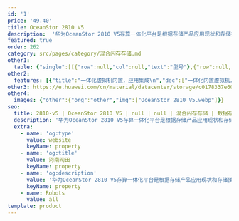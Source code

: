 ```yaml
---
id: '1'
price: '49.40'
title: OceanStor 2810 V5
description:  '华为OceanStor 2810 V5存算一体化平台是根据存储产品应用现状和存储技术未来发展趋势，推出的新一代专用高性能融合存储设备。存储控制器在继承华为OceanStor 企业存储特性的同时提供开放融合数据平台，充分发挥控制器的富余计算能力。用户可将原先部署在物理服务器上的应用迁移到存储控制器内，并提供一体化集成虚拟机、应用隔离、资源控制、高可靠高可用等关键特性。易于快速集成ISV业务平台，显著降低用户TCO。'
featured: true
order: 262
category: src/pages/category/混合闪存存储.md
other1: 
  table: {"single":[[{"row":null,"col":null,"text":"型号"},{"row":null,"col":null,"text":"OceanStor 2810"}],[{"row":null,"col":null,"text":"控制器数量"},{"row":null,"col":null,"text":"双控（2U盘控一体）"}],[{"row":null,"col":null,"text":"高速Cache容量（每控制器）"},{"row":null,"col":null,"text":"96GB"}],[{"row":null,"col":null,"text":"支持最大磁盘数"},{"row":null,"col":null,"text":"750"}],[{"row":null,"col":null,"text":"RAID 级别"},{"row":null,"col":null,"text":"RAID0,1,3,5,6,10,50"}],[{"row":null,"col":null,"text":"每控制器最大虚拟机数量"},{"row":null,"col":null,"text":"4（双控最大8）"}],[{"row":null,"col":null,"text":"每VM内存"},{"row":null,"col":null,"text":"128MB<=内存<=VM预留剩余内存（最大约64GB）"}],[{"row":null,"col":null,"text":"每VM vCPU数量"},{"row":null,"col":null,"text":"2 ≤ vCPU核数 ≤ 20"}],[{"row":null,"col":null,"text":"每VM系统盘容量"},{"row":null,"col":null,"text":"≥ 1 GB"}],[{"row":null,"col":null,"text":"每VM数据盘数量"},{"row":null,"col":null,"text":"<=16个"}],[{"row":null,"col":null,"text":"每VM虚拟网口数量"},{"row":null,"col":null,"text":"1个 ≤ 网口 ≤ 最大物理网口数量(12个)"}]]}
other2:
  features: [{"title":"一体化虚拟机内置，应用集成\n","dec":["一体化内置虚拟机，开放存储平台管理接口，支持策略管理，可根据用户需要和应用特性配置CPU策略；应用集成，一栈式提供软硬件服务，易交付，易应用，易运维。"]},{"title":"高可靠，高可用\n","dec":["基于华为企业级存储的可靠性设计，保证数据99.9999%可靠性；RAID2.0+软件架构，重构速度较传统方式最高提升20倍。"]},{"title":"易管理，易维护","dec":["虚拟机应用数据读写由底层存储资源池直接提供，缩短数据访问路径，提升系统性能；统一管理界面，多种告警手段，一键式升级，显著降低用户运维成本。"]}]
other3: https://e.huawei.com/cn/material/datacenter/storage/c0178337e60e4502bfd616f9c1172cbf
other4:
  images: {"other":{"org":"other","img":["OceanStor 2810 V5.webp"]}}
seo:
  title: 2810-v5 | OceanStor 2810 V5 | null | null | 混合闪存存储 | 数据存储
  description: '华为OceanStor 2810 V5存算一体化平台是根据存储产品应用现状和存储技术未来发展趋势，推出的新一代专用高性能融合存储设备。存储控制器在继承华为OceanStor 企业存储特性的同时提供开放融合数据平台，充分发挥控制器的富余计算能力。用户可将原先部署在物理服务器上的应用迁移到存储控制器内，并提供一体化集成虚拟机、应用隔离、资源控制、高可靠高可用等关键特性。易于快速集成ISV业务平台，显著降低用户TCO。'
  extra:
    - name: 'og:type'
      value: website
      keyName: property
    - name: 'og:title'
      value: 河南网田
      keyName: property
    - name: 'og:description'
      value: '华为OceanStor 2810 V5存算一体化平台是根据存储产品应用现状和存储技术未来发展趋势，推出的新一代专用高性能融合存储设备。存储控制器在继承华为OceanStor 企业存储特性的同时提供开放融合数据平台，充分发挥控制器的富余计算能力。用户可将原先部署在物理服务器上的应用迁移到存储控制器内，并提供一体化集成虚拟机、应用隔离、资源控制、高可靠高可用等关键特性。易于快速集成ISV业务平台，显著降低用户TCO。'
      keyName: property
    - name: Robots
      value: all
template: product
---
```

